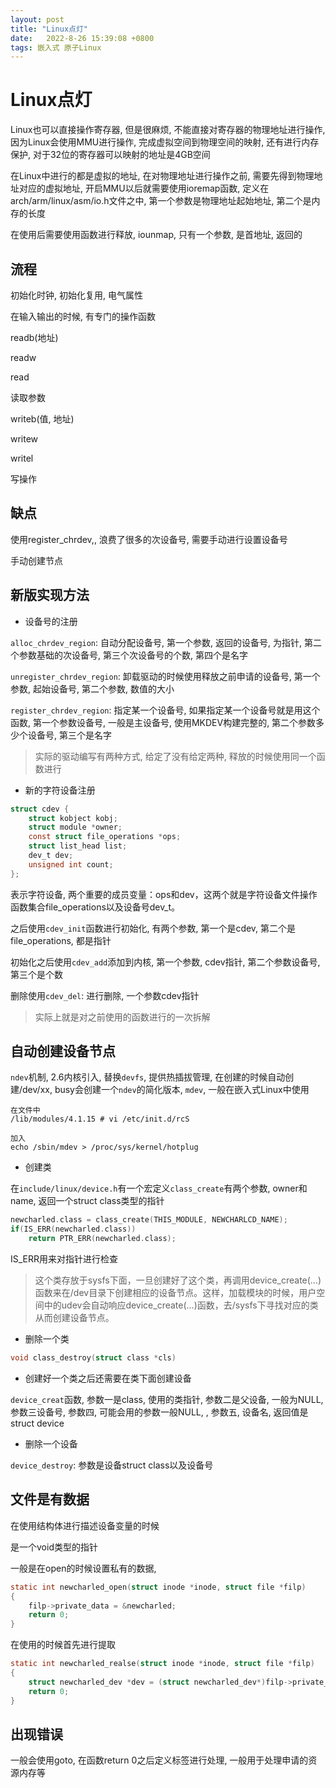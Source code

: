 ```yaml
---
layout: post
title: "Linux点灯" 
date:   2022-8-26 15:39:08 +0800
tags: 嵌入式 原子Linux 
---
```


# Linux点灯

Linux也可以直接操作寄存器, 但是很麻烦, 不能直接对寄存器的物理地址进行操作, 因为Linux会使用MMU进行操作, 完成虚拟空间到物理空间的映射, 还有进行内存保护, 对于32位的寄存器可以映射的地址是4GB空间

在Linux中进行的都是虚拟的地址, 在对物理地址进行操作之前, 需要先得到物理地址对应的虚拟地址, 开启MMU以后就需要使用ioremap函数, 定义在arch/arm/linux/asm/io.h文件之中, 第一个参数是物理地址起始地址, 第二个是内存的长度

在使用后需要使用函数进行释放, iounmap, 只有一个参数, 是首地址, 返回的



## 流程

初始化时钟, 初始化复用, 电气属性

在输入输出的时候, 有专门的操作函数

readb(地址)

readw

read

读取参数

writeb(值, 地址)

writew

writel

写操作

## 缺点

使用register_chrdev,, 浪费了很多的次设备号, 需要手动进行设置设备号

手动创建节点

## 新版实现方法

+   设备号的注册

`alloc_chrdev_region`: 自动分配设备号, 第一个参数, 返回的设备号, 为指针, 第二个参数基础的次设备号, 第三个次设备号的个数, 第四个是名字

`unregister_chrdev_region`: 卸载驱动的时候使用释放之前申请的设备号, 第一个参数, 起始设备号, 第二个参数, 数值的大小

`register_chrdev_region`: 指定某一个设备号, 如果指定某一个设备号就是用这个函数, 第一个参数设备号, 一般是主设备号, 使用MKDEV构建完整的, 第二个参数多少个设备号, 第三个是名字

>    实际的驱动编写有两种方式, 给定了没有给定两种, 释放的时候使用同一个函数进行

+   新的字符设备注册

```C
struct cdev {
	struct kobject kobj;
	struct module *owner;
	const struct file_operations *ops;
	struct list_head list;
	dev_t dev;
	unsigned int count;
};
```

表示字符设备, 两个重要的成员变量：ops和dev，这两个就是字符设备文件操作函数集合file_operations以及设备号dev_t。

之后使用`cdev_init`函数进行初始化, 有两个参数, 第一个是cdev, 第二个是file_operations, 都是指针

初始化之后使用`cdev_add`添加到内核, 第一个参数, cdev指针, 第二个参数设备号, 第三个是个数

删除使用`cdev_del`: 进行删除, 一个参数cdev指针

>   实际上就是对之前使用的函数进行的一次拆解

## 自动创建设备节点

`ndev`机制, 2.6内核引入, 替换`devfs`, 提供热插拔管理, 在创建的时候自动创建/dev/xx, busy会创建一个`ndev`的简化版本, `mdev`, 一般在嵌入式Linux中使用

```
在文件中
/lib/modules/4.1.15 # vi /etc/init.d/rcS 

加入
echo /sbin/mdev > /proc/sys/kernel/hotplug
```



+   创建类

在`include/linux/device.h`有一个宏定义`class_create`有两个参数, owner和name, 返回一个struct class类型的指针

```C
newcharled.class = class_create(THIS_MODULE, NEWCHARLCD_NAME);
if(IS_ERR(newcharled.class))
    return PTR_ERR(newcharled.class);
```

IS_ERR用来对指针进行检查

>   这个类存放于sysfs下面，一旦创建好了这个类，再调用device_create(…)函数来在/dev目录下创建相应的设备节点。这样，加载模块的时候，用户空间中的udev会自动响应device_create(…)函数，去/sysfs下寻找对应的类从而创建设备节点。

+   删除一个类

```C
void class_destroy(struct class *cls)
```



+   创建好一个类之后还需要在类下面创建设备

`device_creat`函数, 参数一是class, 使用的类指针, 参数二是父设备, 一般为NULL, 参数三设备号, 参数四, 可能会用的参数一般NULL, , 参数五, 设备名, 返回值是struct device

+   删除一个设备

`device_destroy`: 参数是设备struct class以及设备号

## 文件是有数据

在使用结构体进行描述设备变量的时候

是一个void类型的指针

一般是在open的时候设置私有的数据, 

```C
static int newcharled_open(struct inode *inode, struct file *filp)
{
    filp->private_data = &newcharled;
    return 0;
}
```

在使用的时候首先进行提取

```C
static int newcharled_realse(struct inode *inode, struct file *filp)
{
    struct newcharled_dev *dev = (struct newcharled_dev*)filp->private_data; 
    return 0;
}
```



## 出现错误

一般会使用goto, 在函数return 0之后定义标签进行处理, 一般用于处理申请的资源内存等















